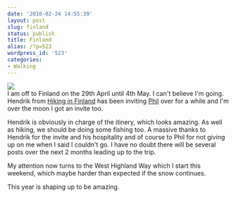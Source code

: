 ```yaml
---
date: '2010-02-24 14:55:39'
layout: post
slug: finland
status: publish
title: Finland
alias: /?p=523
wordpress_id: '523'
categories:
- Walking
---
```


[![](http://dl.dropbox.com/u/2657852/website/images/l_492_302_24C38517-7D97-4F6B-8727-4D3ABDFCBC20.jpeg)](http://dl.dropbox.com/u/2657852/website/images/l_492_302_24C38517-7D97-4F6B-8727-4D3ABDFCBC20.jpeg)  
I am off to Finland on the 29th April until 4th May. I can't believe I'm going. Hendrik from [Hiking in Finland](http://hikinginfinland.blogspot.com/) has been inviting [Phil](http://phil-turner.net/) over for a while and I'm over the moon I got an invite too.  

Hendrik is obviously in charge of the itinery, which looks amazing. As well as hiking, we should be doing some fishing too. A massive thanks to Hendrik for the invite and his hospitality and of course to Phil for not giving up on me when I said I couldn't go. I have no doubt there will be several posts over the next 2 months leading up to the trip.  

My attention now turns to the West Highland Way which I start this weekend, which maybe harder than expected if the snow continues.  

This year is shaping up to be amazing.
